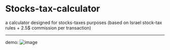 # Stocks-tax-calculator
a calculator designed for stocks-taxes purposes (based on Israel stock-tax rules + 2.5$ commission per transaction)
_____________________________
demo:
![image](https://user-images.githubusercontent.com/112956707/207564624-7bc66277-36d9-4514-939b-2cb0e82943cd.png)


